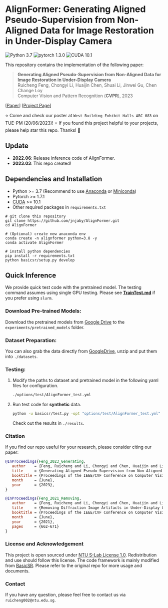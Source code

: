 # AlignFormer: Generating Aligned Pseudo-Supervision from Non-Aligned Data for Image Restoration in Under-Display Camera

![Python 3.7](https://img.shields.io/badge/python-3.7-green.svg?style=plastic)
![pytorch 1.3.0](https://img.shields.io/badge/pytorch-1.3.0-green.svg?style=plastic)
![CUDA 10.1](https://camo.githubusercontent.com/5e1f2e59c9910aa4426791d95a714f1c90679f5a/68747470733a2f2f696d672e736869656c64732e696f2f62616467652f637564612d31302e312d677265656e2e7376673f7374796c653d706c6173746963)

This repository contains the implementation of the following paper:
> **Generating Aligned Pseudo-Supervision from Non-Aligned Data for Image Restoration in Under-Display Camera**<br>
> Ruicheng Feng, Chongyi Li, Huaijin Chen, Shuai Li, Jinwei Gu, Chen Change Loy<br>
> Computer Vision and Pattern Recognition (**CVPR**), 2023<br>

[[Paper](https://arxiv.org/abs/2304.06019)]
[[Project Page](https://jnjaby.github.io/projects/AlignFormer/)]


:star: Come and check our poster at `West Building Exhibit Halls ABC 083` on TUE-PM (20/06/2023)!
:star: If you found this project helpful to your projects, please help star this repo. Thanks! :hugs: 


## Update
- **2022.06**: Release inference code of AlignFormer.
- **2023.03**: This repo created!


## Dependencies and Installation
- Python >= 3.7 (Recommend to use [Anaconda](https://www.anaconda.com/download/#linux) or [Miniconda](https://docs.conda.io/en/latest/miniconda.html))
- Pytorch >= 1.7.1
- [CUDA](https://developer.nvidia.com/cuda-downloads) >= 10.1
- Other required packages in `requirements.txt`
```
# git clone this repository
git clone https://github.com/jnjaby/AlignFormer.git
cd AlignFormer

# (Optional) create new anaconda env
conda create -n alignformer python=3.8 -y
conda activate AlignFormer

# install python dependencies
pip install -r requirements.txt
python basicsr/setup.py develop
```

## Quick Inference

We provide quick test code with the pretrained model. The testing command assumes using single GPU testing. Please see **[TrainTest.md](docs/TrainTest.md)** if you prefer using `slurm`.

### Download Pre-trained Models:
Download the pretrained models from [Google Drive](https://drive.google.com/file/d/1Llvsy9T_yRKM9fYXvA_Q2zfFUjYTEUJQ/view?usp=drive_link) to the `experiments/pretrained_models` folder.


### Dataset Preparation:
You can also grab the data directly from [GoogleDrive](https://drive.google.com/file/d/1Llvsy9T_yRKM9fYXvA_J2zfFUjYTEUJQ/view?usp=drive_link), unzip and put them into `./datasets`.


### Testing:
1. Modify the paths to dataset and pretrained model in the following yaml files for configuration.

    ```bash
    ./options/test/AlignFormer_test.yml
    ```

1. Run test code for **synthetic** data.

    ```bash
    python -u basicsr/test.py -opt "options/test/AlignFormer_test.yml" --launcher="none"
    ```

   Check out the results in `./results`.





### Citation

   If you find our repo useful for your research, please consider citing our paper:

   ```bibtex
   @InProceedings{Feng_2023_Generating,
      author    = {Feng, Ruicheng and Li, Chongyi and Chen, Huaijin and Li, Shuai and Gu, Jinwei and Loy, Chen Change},
      title     = {Generating Aligned Pseudo-Supervision from Non-Aligned Data for Image Restoration in Under-Display Camera},
      booktitle = {Proceedings of the IEEE/CVF Conference on Computer Vision and Pattern Recognition (CVPR)},
      month     = {June},
      year      = {2023},
   }
   ```
   ```bibtex
   @InProceedings{Feng_2021_Removing,
      author    = {Feng, Ruicheng and Li, Chongyi and Chen, Huaijin and Li, Shuai and Loy, Chen Change and Gu, Jinwei},
      title     = {Removing Diffraction Image Artifacts in Under-Display Camera via Dynamic Skip Connection Network},
      booktitle = {Proceedings of the IEEE/CVF Conference on Computer Vision and Pattern Recognition (CVPR)},
      month     = {June},
      year      = {2021},
      pages     = {662-671}
   }
   ```


### License and Acknowledgement

This project is open sourced under [NTU S-Lab License 1.0](https://github.com/jnjaby/AlignFormer/blob/main/LICENSE). Redistribution and use should follow this license.
The code framework is mainly modified from [BasicSR](https://github.com/xinntao/BasicSR). Please refer to the original repo for more usage and documents.


### Contact

If you have any question, please feel free to contact us via `ruicheng002@ntu.edu.sg`.
